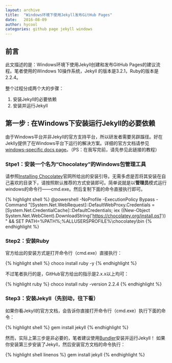 ```yaml
---
layout: archive
title:  "Windows环境下使用Jekyll发布GitHub Pages"
date:   2016-08-09
author: hycool
categories: github page jekyll windows
---
```


## 前言

此文描述的是：Windows环境下使用Jekyll创建和发布GitHub Pages的建议流程。笔者使用的Windows 10操作系统，Jekyll 的版本是3.2.1，Ruby的版本是2.2.4。

整个过程分成两个大的步骤：

1. 安装Jekyll的必要依赖
2. 安装并运行Jekyll

## 第一步 : 在Windows下安装运行Jekyll的必要依赖

由于Windows平台并非Jekyll的官方支持平台，所以研发者需要另辟蹊径。好在Jeklly提供了在Windows平台下运行的解决方案。详细的官方文档请参见[windows-specific docs page](https://jekyllrb.com/docs/windows/#installation)。（PS：在我写完前，请先参见此链接的教程）

### Stpe1：安装一个名为“Chocolatey”的Windows包管理工具
请参照[Installing Chocolatey](https://chocolatey.org/install)官网所给出的安装引导。无需多虑是否将其安装在自己喜欢的目录下，请按照默认推荐的方式安装即可。简单说就是以**管理员**模式运行windows的命令行——cmd.exe。然后复制下面的命令直接执行即可。

{% highlight shell %}
@powershell -NoProfile -ExecutionPolicy Bypass -Command "[System.Net.WebRequest]::DefaultWebProxy.Credentials = [System.Net.CredentialCache]::DefaultCredentials; iex ((New-Object System.Net.WebClient).DownloadString('https://chocolatey.org/install.ps1'))" && SET PATH=%PATH%;%ALLUSERSPROFILE%\chocolatey\bin
{% endhighlight %}

### Step2：安装Ruby
官方给出的安装方式是打开命令行（cmd.exe）直接执行：

{% highlight shell %}
choco install ruby -y
{% endhighlight %}

不过笔者执行的是，GitHub官方给出的指示是2.x.x以上均可：

{% highlight ruby %}
choco install ruby -version 2.2.4
{% endhighlight %}

### Step3：安装Jekyll（先别动，往下看）

如果你看Jekyll的官方文档，会告诉你直接打开命令行（cmd.exe）执行下面的命令：

{% highlight shell %}
gem install jekyll
{% endhighlight %}

然而，实际上第三步是非必要的，笔者建议使用[Bundler](http://bundler.io/)安装并运行Jekyll！
如果你安装第三步安装了Jekyll，然后安装官方文档的命令执行：

{% highlight shell linenos %}
gem install jekyll
{% endhighlight %}

<!--{% highlight shell linenos %}-->
<!--jekyll build-->
<!--jekyll serve-->
<!--{% endhighlight %}-->

<!--你会发现许多编译错误，要一个个解决并不容易。当然作为兴趣，也鼓励大家去尝试碰碰Ruby的坑。这里不再占用篇幅。-->

<!--**_Bing Go!_**-->
<!--<br/>-->

<!--![versions of tools]({{ site.baseurl }}/assets/hy/20160812001.png)-->

<!--## 第二步 : 安装并运行Jekyll-->

<!--（以下步骤详情请参见[Setting up your GitHub Pages site locally with Jekyll](https://help.github.com/articles/setting-up-your-github-pages-site-locally-with-jekyll/)）-->

<!--### Step1：Clone或者Create一个代码仓库，然后创建或者检出到gh-pages分支-->
<!--<span style="color:red;">**_Important!_**</span>   确保代码库根目录下有一个名为Gemfile不带后缀的文件，如果没有，请手动创建一个，这里就不在详述。-->
<!--<br/>-->

<!--为什么要切换到gh-pages分支？这取决于你希望将此Jekyll创建的静态资源页发布为**个人/组织主页**或者是**项目主页**。笔者这里测试的是项目主页，所以发布到gh-pages分支。-->

<!--为节省篇幅不再详述有关[User, Organization, and Project Pages](https://help.github.com/articles/user-organization-and-project-pages/)的信息，请自行学习和参考。-->

<!--### Step2：打开根目录下的Gemfile，手动粘贴下面两行信息：-->

<!--{% highlight ruby %}-->
<!--source 'https://rubygems.org'-->
<!--gem 'github-pages', group: :jekyll_plugins-->
<!--{% endhighlight %}-->

<!--当然，如果Gemfile中已经有如上信息，则忽略此步骤。-->

<!--### Step3：安装Bundle-->
<!--So easy! 在Gemfile同级文件目录下执行：-->

<!--{% highlight shell %}-->
<!--$ bundle install-->
<!--Fetching gem metadata from https://rubygems.org/............-->
<!--Fetching version metadata from https://rubygems.org/...-->
<!--Fetching dependency metadata from https://rubygems.org/..-->
<!--Resolving dependencies...-->
<!--{% endhighlight %}-->

<!--### Step4：生成Jekyll页面-->
<!--如果你的代码库已经构建和使用过Jekyll，那么你只需运行：-->

<!--{% highlight shell %}-->
<!--$ bundle exec jekyll serve-->
<!--{% endhighlight %}-->

<!--或者，如果你想一并查看待发布的博文，可以运行：-->

<!--{% highlight shell %}-->
<!--$ bundle exec jekyll serve --draft-->
<!--{% endhighlight %}-->

<!--如果你的代码库尚未使用和创建过Jekyll静态资源页，那么请在代码仓库的Gemfile同级目录下执行-->

<!--{% highlight shell linenos %}-->
<!--$ bundle exec jekyll new . --force-->
<!--$ bundle exec jekyll serve-->
<!--{% endhighlight %}-->
